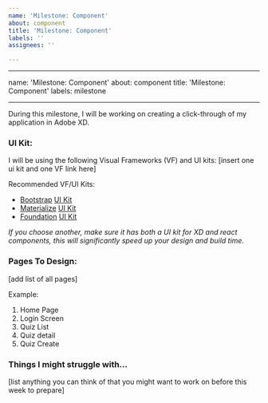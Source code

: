 ```yaml
---
name: 'Milestone: Component'
about: component
title: 'Milestone: Component'
labels: ''
assignees: ''

---
```


---

name: 'Milestone: Component'
about: component
title: 'Milestone: Component'
labels: milestone

---

During this milestone, I will be working on creating a click-through of my application in Adobe XD.

### UI Kit:
I will be using the following Visual Frameworks (VF) and UI kits: [insert one ui kit and one VF link here]

Recommended VF/UI Kits:
- [Bootstrap](https://getbootstrap.com/) [UI Kit](https://xdresources.co/resources/bootstrap-4-ui)
- [Materialize](https://materializecss.com/) [UI Kit](https://material.io/archive/guidelines/resources/sticker-sheets-icons.html#sticker-sheets-icons-components)
- [Foundation](https://foundation.zurb.com/) [UI Kit](https://adobexd.uservoice.com/forums/353007-adobe-xd-feature-requests/suggestions/13167174-place-to-share-ui-kits)

*If you choose another, make sure it has both a UI kit for XD and react components, this will significantly speed up your design and build time.* 


###  Pages To Design:
[add list of all pages]

Example:
1. Home Page
2. Login Screen
3. Quiz List
4. Quiz detail
5. Quiz Create


### Things I might struggle with...
[list anything you can think of that you might want to work on before this week to prepare]
